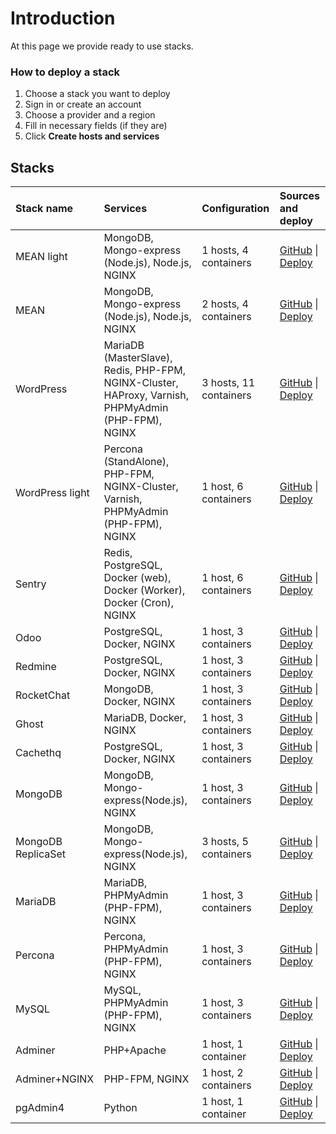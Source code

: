 # Introduction

At this page we provide ready to use stacks.

### How to deploy a stack

1. Choose a stack you want to deploy
2. Sign in or create an account
3. Choose a provider and a region
4. Fill in necessary fields (if they are)
5. Click **Create hosts and services**

## Stacks

| Stack name         |  Services  | Configuration | Sources and deploy |
| :-------------     | :-------------  | :-------------  |:------------- |
| MEAN light | MongoDB, Mongo-express (Node.js), Node.js, NGINX    | 1 hosts, 4 containers  | [GitHub](https://github.com/d2cio/mean-light-stack) \| [Deploy](https://panel.d2c.io/?import=https://github.com/d2cio/mean-light-stack/archive/master.zip)
| MEAN       | MongoDB, Mongo-express (Node.js), Node.js, NGINX    | 2 hosts, 4 containers  | [GitHub](https://github.com/d2cio/mean-stack) \| [Deploy](https://panel.d2c.io/?import=https://github.com/d2cio/mean-stack/archive/master.zip)
| WordPress | MariaDB (MasterSlave), Redis, PHP-FPM, NGINX-Cluster, HAProxy, Varnish, PHPMyAdmin (PHP-FPM), NGINX   |  3 hosts, 11 containers |  [GitHub](https://github.com/d2cio/wordpress-scalable-stack) \| [Deploy](https://panel.d2c.io/?import=https://github.com/d2cio/wordpress-scalable-stack/archive/master.zip)
| WordPress light | Percona (StandAlone), PHP-FPM, NGINX-Cluster, Varnish, PHPMyAdmin (PHP-FPM), NGINX   |  1 host, 6 containers |  [GitHub](https://github.com/d2cio/wordpress-scalable-light-stack) \| [Deploy](https://panel.d2c.io/?import=https://github.com/d2cio/wordpress-scalable-light-stack/archive/master.zip)
| Sentry     | Redis, PostgreSQL, Docker (web), Docker (Worker), Docker (Cron), NGINX | 1 host, 6 containers | [GitHub](https://github.com/d2cio/sentry-stack) \| [Deploy](https://panel.d2c.io/?import=https://github.com/d2cio/sentry-stack/archive/master.zip)
| Odoo     | PostgreSQL, Docker, NGINX  |  1 host, 3 containers | [GitHub](https://github.com/d2cio/odoo-stack) \| [Deploy](https://panel.d2c.io/?import=https://github.com/d2cio/odoo-stack/archive/master.zip)
| Redmine     | PostgreSQL, Docker, NGINX  |  1 host, 3 containers | [GitHub](https://github.com/d2cio/redmine-stack) \| [Deploy](https://panel.d2c.io/?import=https://github.com/d2cio/redmine-stack/archive/master.zip)
| RocketChat     | MongoDB, Docker, NGINX  |  1 host, 3 containers | [GitHub](https://github.com/d2cio/rocketchat-stack) \| [Deploy](https://panel.d2c.io/?import=https://github.com/d2cio/rocketchat-stack/archive/master.zip)
| Ghost      | MariaDB, Docker, NGINX  |  1 host, 3 containers | [GitHub](https://github.com/d2cio/ghost-stack) \| [Deploy](https://panel.d2c.io/?import=https://github.com/d2cio/ghost-stack/archive/master.zip)
| Cachethq   | PostgreSQL, Docker, NGINX  |  1 host, 3 containers | [GitHub](https://github.com/d2cio/cachethq-stack) \| [Deploy](https://panel.d2c.io/?import=https://github.com/d2cio/cachethq-stack/archive/master.zip)
| MongoDB   | MongoDB, Mongo-express(Node.js), NGINX  |  1 host, 3 containers | [GitHub](https://github.com/d2cio/mongodb-stack) \| [Deploy](https://panel.d2c.io/?import=https://github.com/d2cio/mongodb-stack/archive/master.zip)
| MongoDB ReplicaSet  | MongoDB, Mongo-express(Node.js), NGINX  | 3 hosts, 5 containers  | [GitHub](https://github.com/d2cio/mongodb-replicaset-stack) \| [Deploy](https://panel.d2c.io/?import=https://github.com/d2cio/mongodb-replicaset-stack/archive/master.zip) |
| MariaDB   | MariaDB, PHPMyAdmin (PHP-FPM), NGINX  |  1 host, 3 containers | [GitHub](https://github.com/d2cio/mariadb-stack) \| [Deploy](https://panel.d2c.io/?import=https://github.com/d2cio/mariadb-stack/archive/master.zip)
| Percona   | Percona, PHPMyAdmin (PHP-FPM), NGINX  |  1 host, 3 containers | [GitHub](https://github.com/d2cio/percona-stack) \| [Deploy](https://panel.d2c.io/?import=https://github.com/d2cio/percona-stack/archive/master.zip)
| MySQL     | MySQL, PHPMyAdmin (PHP-FPM), NGINX  |  1 host, 3 containers | [GitHub](https://github.com/d2cio/mysql-stack) \| [Deploy](https://panel.d2c.io/?import=https://github.com/d2cio/mysql-stack/archive/master.zip)
| Adminer   | PHP+Apache  |  1 host, 1 container | [GitHub](https://github.com/d2cio/adminer-stack) \| [Deploy](https://panel.d2c.io/?import=https://github.com/d2cio/adminer-stack/archive/master.zip)
| Adminer+NGINX   | PHP-FPM, NGINX  |  1 host, 2 containers | [GitHub](https://github.com/d2cio/adminer-nginx-stack) \| [Deploy](https://panel.d2c.io/?import=https://github.com/d2cio/adminer-nginx-stack/archive/master.zip)
| pgAdmin4  | Python  | 1 host, 1 container  | [GitHub](https://github.com/d2cio/pgAdmin-stack) \| [Deploy](https://panel.d2c.io/?import=https://github.com/d2cio/pgAdmin-stack/archive/master.zip) |
